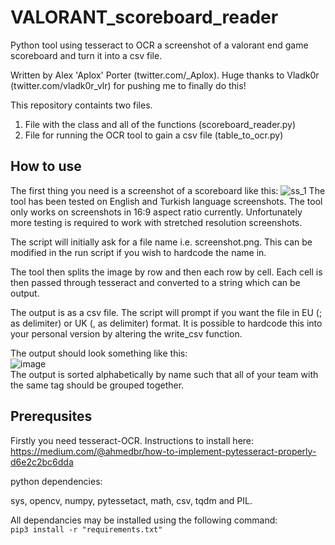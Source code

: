 # VALORANT_scoreboard_reader
Python tool using tesseract to OCR a screenshot of a valorant end game scoreboard and turn it into a csv file.

Written by Alex 'Aplox' Porter (twitter.com/_Aplox). Huge thanks to Vladk0r (twitter.com/vladk0r_vlr) for pushing me to finally do this!

This repository containts two files. 

1. File with the class and all of the functions (scoreboard_reader.py)
2. File for running the OCR tool to gain a csv file (table_to_ocr.py)


## How to use
The first thing you need is a screenshot of a scoreboard like this:
![ss_1](https://user-images.githubusercontent.com/57774007/220695198-47f6b995-b1e4-4fc8-83f6-46325065e388.png)
The tool has been tested on English and Turkish language screenshots.
The tool only works on screenshots in 16:9 aspect ratio currently. Unfortunately more testing is required to work with stretched resolution screenshots.

The script will initially ask for a file name i.e. screenshot.png.
This can be modified in the run script if you wish to hardcode the name in.

The tool then splits the image by row and then each row by cell.
Each cell is then passed through tesseract and converted to a string which can be output.

The output is as a csv file. The script will prompt if you want the file in EU (; as delimiter) or UK (, as delimiter) format.
It is possible to hardcode this into your personal version by altering the write_csv function.

The output should look something like this: <br>
![image](https://user-images.githubusercontent.com/57774007/220700904-34984cfc-61cd-4004-b12f-9393d50e6664.png)<br>
The output is sorted alphabetically by name such that all of your team with the same tag should be grouped together.

## Prerequsites
Firstly you need tesseract-OCR. Instructions to install here: <br>
https://medium.com/@ahmedbr/how-to-implement-pytesseract-properly-d6e2c2bc6dda <br>

python dependencies:

sys, opencv, numpy, pytessetact, math, csv, tqdm and PIL.

All dependancies may be installed using the following command:
<code> pip3 install -r "requirements.txt" </code>
